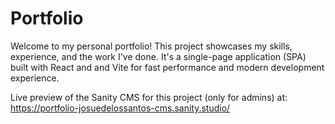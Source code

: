 # Portfolio

Welcome to my personal portfolio! This project showcases my skills, experience, and the work I've done. It's a single-page application (SPA) built with React and and Vite for fast performance and modern development experience.

Live preview of the Sanity CMS for this project (only for admins) at: https://portfolio-josuedelossantos-cms.sanity.studio/
